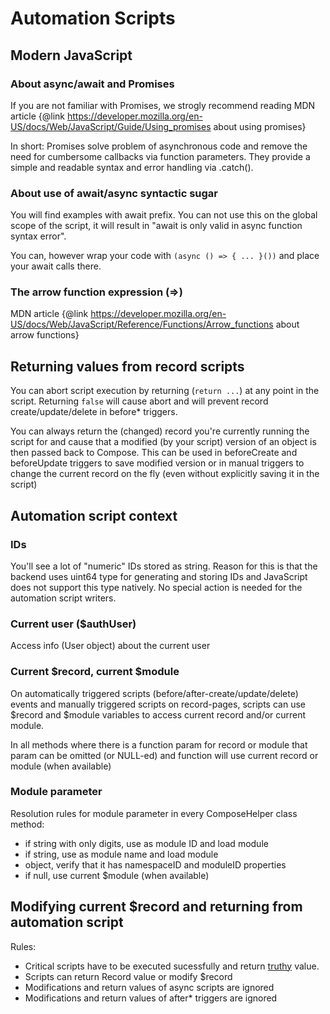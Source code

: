 # Automation Scripts

## Modern JavaScript 

### About async/await and Promises
If you are not familiar with Promises, we strogly recommend reading MDN article
{@link https://developer.mozilla.org/en-US/docs/Web/JavaScript/Guide/Using_promises about using promises}

  In short: Promises solve problem of asynchronous code and remove the need for cumbersome
  callbacks via function parameters. They provide a simple and readable syntax and error
  handling via .catch().

### About use of await/async syntactic sugar

  You will find examples with await prefix. You can not use this on the global scope of the script, it will
  result in "await is only valid in async function syntax error".

You can, however wrap your code with `(async () => { ... }())` and place your await calls there.</p>

### The arrow function expression (=>)
MDN article {@link https://developer.mozilla.org/en-US/docs/Web/JavaScript/Reference/Functions/Arrow_functions about arrow functions}


## Returning values from record scripts

You can abort script execution by returning (`return ...`) at 
any point in the script. Returning `false` will cause abort
and will prevent record create/update/delete in before* triggers.

You can always return the (changed) record you're currently running the script
for and cause that a modified (by your script) version of an object 
is then passed back to Compose. This can be used in beforeCreate and 
beforeUpdate triggers to save modified version or in manual triggers
to change the current record on the fly (even without explicitly 
saving it in the script) 

## Automation script context

### IDs

You'll see a lot of "numeric" IDs stored as string. Reason for this is that the backend uses uint64 type
for generating and storing IDs and JavaScript does not support this type natively.
No special action is needed for the automation script writers.


### Current user ($authUser)

Access info (User object) about the current user

### Current $record, current $module
  
On automatically triggered scripts (before/after-create/update/delete) events and
manually triggered scripts on record-pages, scripts can use $record and $module
variables to access current record and/or current module.

In all methods where there is a function param for record or module that
param can be omitted (or NULL-ed) and function will use current record or module (when available)

### Module parameter
Resolution rules for module parameter in every ComposeHelper class method:

 - if string with only digits, use as module ID and load module
 - if string, use as module name and load module
 - object, verify that it has namespaceID and moduleID properties
 - if null, use current $module (when available)


## Modifying current $record and returning from automation script

Rules:

 - Critical scripts have to be executed sucessfully and return [truthy](https://developer.mozilla.org/en-US/docs/Glossary/Truthy) value.
 - Scripts can return Record value or modify $record
 - Modifications and return values of async scripts are ignored
 - Modifications and return values of after* triggers are ignored 
